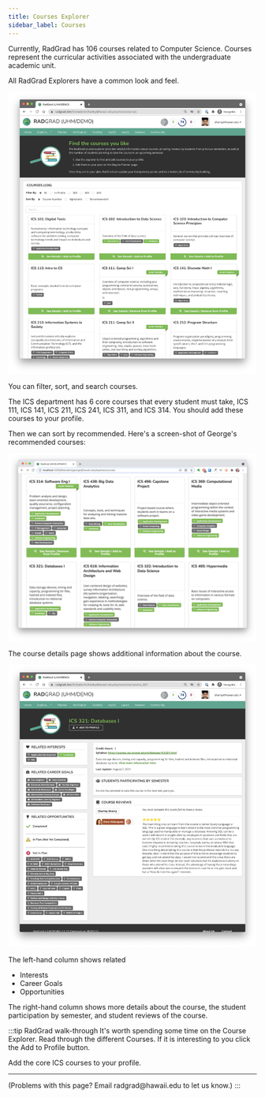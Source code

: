 ```yaml
---
title: Courses Explorer
sidebar_label: Courses
---
```


Currently, RadGrad has 106 courses related to Computer Science. Courses represent the curricular activities associated with the undergraduate academic unit.

All RadGrad Explorers have a common look and feel.

![](/img/user-guide/new-student/courses-explorer.png)

You can filter, sort, and search courses.

The ICS department has 6 core courses that every student must take, ICS 111, ICS 141, ICS 211, ICS 241, ICS 311, and ICS 314. You should add these courses to your profile.

Then we can sort by recommended. Here's a screen-shot of George's recommended courses:

![](/img/user-guide/new-student/recommended-courses.png)

The course details page shows additional information about the course.

![](/img/user-guide/new-student/course-details-page.png)

The left-hand column shows related

* Interests
* Career Goals
* Opportunities

The right-hand column shows more details about the course, the student participation by semester, and student reviews of the course.

:::tip RadGrad walk-through
It's worth spending some time on the Course Explorer. Read through the different Courses. If it is interesting to you click the Add to Profile button. 

Add the core ICS courses to your profile.
<hr/>
(Problems with this page? Email radgrad@hawaii.edu to let us know.)
:::

